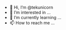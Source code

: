 - 👋 Hi, I’m @tekunicorn
- 👀 I’m interested in ...
- 🌱 I’m currently learning ...
- 📫 How to reach me ...

<!---
tekunicorn/tekunicorn is a ✨ special ✨ repository because its `README.md` (this file) appears on your GitHub profile.
You can click the Preview link to take a look at your changes.
mandoteam.blogspot.com
--->
